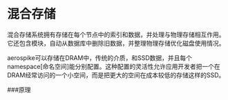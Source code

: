 # 混合存储
混合存储系统拥有存储在每个节点中的索引和数据，并处理与物理存储相互作用。它还包含模块，自动从数据库中删除旧数据，并整理物理存储优化磁盘使用情况。

aerospike可以存储在DRAM中，传统的介质，和SSD数据，并且每个namespace[命名空间]能分别配置。这种配置的灵活性允许应用开发者把一个在DRAM经常访问的一个小空间，而是把更大的空间在成本较低的存储这样的SSD。

###原理